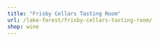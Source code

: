```yaml
---
title: "Frisby Cellars Tasting Room"
url: /lake-forest/frisby-cellars-tasting-room/
shop: wine
---
```

